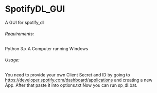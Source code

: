 # SpotifyDL_GUI
 A GUI for spotify_dl

###### Requirements:
Python 3.x
A Computer running Windows

###### Usage: 
You need to provide your own Client Secret and ID by going to https://developer.spotify.com/dashboard/applications
and creating a new App. After that paste it into options.txt
Now you can run sp_dl.bat.